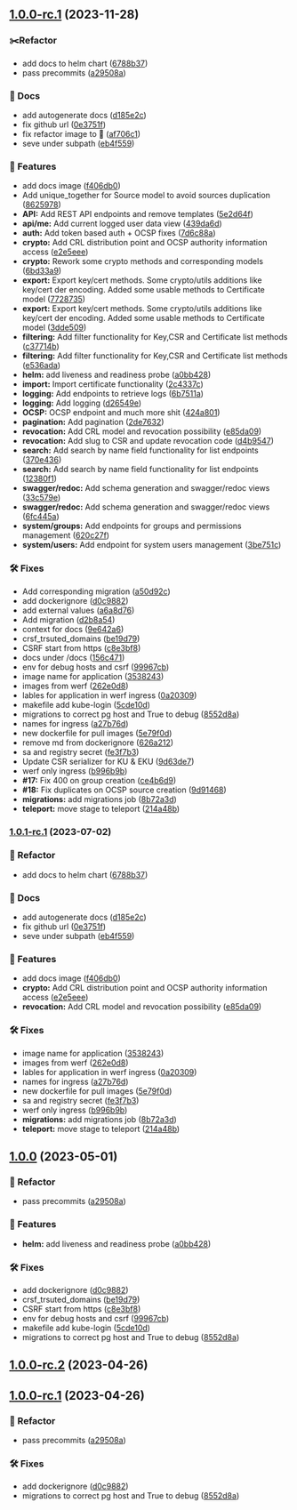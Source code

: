 ## [1.0.0-rc.1](https://github.com/sunflower-ing/core/compare/...v1.0.0-rc.1) (2023-11-28)


### :scissors:Refactor

* add docs to helm chart ([6788b37](https://github.com/sunflower-ing/core/commit/6788b3751550a85d3c424ec8f7878dbe2733a979))
* pass precommits ([a29508a](https://github.com/sunflower-ing/core/commit/a29508acba2173b4102882eb281127425c0345fc))


### 📔 Docs

* add autogenerate docs ([d185e2c](https://github.com/sunflower-ing/core/commit/d185e2c0c096d4647cfcdd9bf46b3e61ee9b2dd7))
* fix github url ([0e3751f](https://github.com/sunflower-ing/core/commit/0e3751f65641c6e8f4978ab6a4a6d7175bc82487))
* fix refactor image to 💈 ([af706c1](https://github.com/sunflower-ing/core/commit/af706c1cbcbca80766ee28e2d3d21a4ceb7500be))
* seve under subpath ([eb4f559](https://github.com/sunflower-ing/core/commit/eb4f55957d4f6b6865ab24fe301096f1e7a3572d))


### 🚀 Features

* add docs image ([f406db0](https://github.com/sunflower-ing/core/commit/f406db05e6b0d984f0f8e98194c2e01db06875ff))
* Add unique_together for Source model to avoid sources duplication ([8625978](https://github.com/sunflower-ing/core/commit/86259780380c194c7ab8a2db897083d115464303))
* **API:** Add REST API endpoints and remove templates ([5e2d64f](https://github.com/sunflower-ing/core/commit/5e2d64f873cb20cc564efe293e847fc1858428f9))
* **api/me:** Add current logged user data view ([439da6d](https://github.com/sunflower-ing/core/commit/439da6de2f5f5278d2e98e983b56440396c02f69))
* **auth:** Add token based auth + OCSP fixes ([7d6c88a](https://github.com/sunflower-ing/core/commit/7d6c88a859103d5a087bae7b7313d0f75869e074))
* **crypto:** Add CRL distribution point and OCSP authority information access ([e2e5eee](https://github.com/sunflower-ing/core/commit/e2e5eeea8fe543c8e2befcc4afb80780e99b66f7))
* **crypto:** Rework some crypto methods and corresponding models ([6bd33a9](https://github.com/sunflower-ing/core/commit/6bd33a9d33af0dfdb9e942a2585684da4df0500c))
* **export:** Export key/cert methods. Some crypto/utils additions like key/cert der encoding. Added some usable methods to Certificate model ([7728735](https://github.com/sunflower-ing/core/commit/77287357334517fee32c3ae99b42ccc5c3590399))
* **export:** Export key/cert methods. Some crypto/utils additions like key/cert der encoding. Added some usable methods to Certificate model ([3dde509](https://github.com/sunflower-ing/core/commit/3dde5096541f69956fdf359146c6dd9d4260c946))
* **filtering:** Add filter functionality for Key,CSR and Certificate list methods ([c37714b](https://github.com/sunflower-ing/core/commit/c37714bbb39c6dafa1b0380e75b04be662de676f))
* **filtering:** Add filter functionality for Key,CSR and Certificate list methods ([e536ada](https://github.com/sunflower-ing/core/commit/e536adadcb4ef2705f4e3092ffc8ffee5b72fa32))
* **helm:** add liveness and readiness probe ([a0bb428](https://github.com/sunflower-ing/core/commit/a0bb42822d1dc341e6b592774a2ecb23de399aa6))
* **import:** Import certificate functionality ([2c4337c](https://github.com/sunflower-ing/core/commit/2c4337c3e6e1b7dfd07ad5acb114e088c2e6bdb1))
* **logging:** Add endpoints to retrieve logs ([6b7511a](https://github.com/sunflower-ing/core/commit/6b7511a0304c4d269b3b8c33dfa190b404ef4355))
* **logging:** Add logging ([d26549e](https://github.com/sunflower-ing/core/commit/d26549ef21806058b5d89e7dac1627652e480efa))
* **OCSP:** OCSP endpoint and much more shit ([424a801](https://github.com/sunflower-ing/core/commit/424a8015911796df01d8f78e0fede46f7b27690e))
* **pagination:** Add pagination ([2de7632](https://github.com/sunflower-ing/core/commit/2de76323924dc78823d04b795b36bf3d2abcfc1b))
* **revocation:** Add CRL model and revocation possibility ([e85da09](https://github.com/sunflower-ing/core/commit/e85da09192134b6de35f9f94829c98bc7466b293))
* **revocation:** Add slug to CSR and update revocation code ([d4b9547](https://github.com/sunflower-ing/core/commit/d4b9547511c60a5eb49650a42c627520b7b5508f))
* **search:** Add search by name field functionality for list endpoints ([370e436](https://github.com/sunflower-ing/core/commit/370e43629bf25539bfd57adbe91c12b2ad56a376))
* **search:** Add search by name field functionality for list endpoints ([12380f1](https://github.com/sunflower-ing/core/commit/12380f1e6289bc488213716456aa767768963f91))
* **swagger/redoc:** Add schema generation and swagger/redoc views ([33c579e](https://github.com/sunflower-ing/core/commit/33c579ec6e1cd9cb912b27eea5db7bae56fdcad4))
* **swagger/redoc:** Add schema generation and swagger/redoc views ([6fc445a](https://github.com/sunflower-ing/core/commit/6fc445a0f7d5bf095a5cf59a51ac1e7957ae044e))
* **system/groups:** Add endpoints for groups and permissions management ([620c27f](https://github.com/sunflower-ing/core/commit/620c27f5bd648fd25bd471597896be300d359be4))
* **system/users:** Add endpoint for system users management ([3be751c](https://github.com/sunflower-ing/core/commit/3be751c5b9983325acbcfc38fe18d1342e3fee00))


### 🛠 Fixes

* Add corresponding migration ([a50d92c](https://github.com/sunflower-ing/core/commit/a50d92c77631965adc2e710314cf315030f67f1a))
* add dockerignore ([d0c9882](https://github.com/sunflower-ing/core/commit/d0c988227c5cba9356c9ee9808252669bfc4c38a))
* add external values ([a6a8d76](https://github.com/sunflower-ing/core/commit/a6a8d763847e31fa3f82532bde78a744b7062363))
* Add migration ([d2b8a54](https://github.com/sunflower-ing/core/commit/d2b8a547f14f1f1c0af8099cf9317ecc64ad9855))
* context for docs ([9e642a6](https://github.com/sunflower-ing/core/commit/9e642a6337fc4e849a104be7ccc58fbb291131bd))
* crsf_trsuted_domains ([be19d79](https://github.com/sunflower-ing/core/commit/be19d79d3a73a6d48c261cda19dea9dd65c55984))
* CSRF start from https ([c8e3bf8](https://github.com/sunflower-ing/core/commit/c8e3bf89dc9047ef8f8eb7c8bf537d8db46d06d0))
* docs under /docs ([156c471](https://github.com/sunflower-ing/core/commit/156c47148c6a45b6e275bef8d69dc785a03b58c1))
* env for debug hosts and csrf ([99967cb](https://github.com/sunflower-ing/core/commit/99967cbb08ff2d57a4b318b61cd944dee69b4665))
* image name for application ([3538243](https://github.com/sunflower-ing/core/commit/35382436cabda02e3694e00bdd41cf3d762ff420))
* images from werf ([262e0d8](https://github.com/sunflower-ing/core/commit/262e0d8df6c766a616fcac0d104774346e8d70d6))
* lables for application in werf ingress ([0a20309](https://github.com/sunflower-ing/core/commit/0a20309e03be0a25f99d58727a76a5e49d06737c))
* makefile add kube-login ([5cde10d](https://github.com/sunflower-ing/core/commit/5cde10d60cda5470eae3b8db3ad27a751be17a7f))
* migrations to correct pg host and True to debug ([8552d8a](https://github.com/sunflower-ing/core/commit/8552d8a768ce48f9bbe1ecdcbc3f4c1dd279e1db))
* names for ingress ([a27b76d](https://github.com/sunflower-ing/core/commit/a27b76dd8ec6750db9da79e198845fb02f66811a))
* new dockerfile for pull images ([5e79f0d](https://github.com/sunflower-ing/core/commit/5e79f0d63db8a09c8d18b24eee9b89952a826653))
* remove md from dockerignore ([626a212](https://github.com/sunflower-ing/core/commit/626a21218843078d274e8cced6d68636ebdfa222))
* sa and registry secret ([fe3f7b3](https://github.com/sunflower-ing/core/commit/fe3f7b343f217a0ae401d09784d0d1e82bad8a41))
* Update CSR serializer for KU & EKU ([9d63de7](https://github.com/sunflower-ing/core/commit/9d63de7d1202ac785daea050117e57e0d13b3d57))
* werf only ingress ([b996b9b](https://github.com/sunflower-ing/core/commit/b996b9b15eefb3e18d26a5322497ae2d7f3b7777))
* **#17:** Fix 400 on group creation ([ce4b6d9](https://github.com/sunflower-ing/core/commit/ce4b6d92063f87176b4cfcd8db76b5bd14e754c1))
* **#18:** Fix duplicates on OCSP source creation ([9d91468](https://github.com/sunflower-ing/core/commit/9d9146840c7a14bce9d404349cb315c4a9315ff0))
* **migrations:** add migrations job ([8b72a3d](https://github.com/sunflower-ing/core/commit/8b72a3d294604209905a6a4f2623e4ecf98ff9b4))
* **teleport:** move stage to teleport ([214a48b](https://github.com/sunflower-ing/core/commit/214a48bbd15d09612db37d68ea4186f518293f6c))

### [1.0.1-rc.1](https://github.com/AmazeIT/sunflower/compare/v1.0.0...v1.0.1-rc.1) (2023-07-02)


### 💈  Refactor

* add docs to helm chart ([6788b37](https://github.com/AmazeIT/sunflower/commit/6788b3751550a85d3c424ec8f7878dbe2733a979))


### 📔 Docs

* add autogenerate docs ([d185e2c](https://github.com/AmazeIT/sunflower/commit/d185e2c0c096d4647cfcdd9bf46b3e61ee9b2dd7))
* fix github url ([0e3751f](https://github.com/AmazeIT/sunflower/commit/0e3751f65641c6e8f4978ab6a4a6d7175bc82487))
* seve under subpath ([eb4f559](https://github.com/AmazeIT/sunflower/commit/eb4f55957d4f6b6865ab24fe301096f1e7a3572d))


### 🚀 Features

* add docs image ([f406db0](https://github.com/AmazeIT/sunflower/commit/f406db05e6b0d984f0f8e98194c2e01db06875ff))
* **crypto:** Add CRL distribution point and OCSP authority information access ([e2e5eee](https://github.com/AmazeIT/sunflower/commit/e2e5eeea8fe543c8e2befcc4afb80780e99b66f7))
* **revocation:** Add CRL model and revocation possibility ([e85da09](https://github.com/AmazeIT/sunflower/commit/e85da09192134b6de35f9f94829c98bc7466b293))


### 🛠 Fixes

* image name for application ([3538243](https://github.com/AmazeIT/sunflower/commit/35382436cabda02e3694e00bdd41cf3d762ff420))
* images from werf ([262e0d8](https://github.com/AmazeIT/sunflower/commit/262e0d8df6c766a616fcac0d104774346e8d70d6))
* lables for application in werf ingress ([0a20309](https://github.com/AmazeIT/sunflower/commit/0a20309e03be0a25f99d58727a76a5e49d06737c))
* names for ingress ([a27b76d](https://github.com/AmazeIT/sunflower/commit/a27b76dd8ec6750db9da79e198845fb02f66811a))
* new dockerfile for pull images ([5e79f0d](https://github.com/AmazeIT/sunflower/commit/5e79f0d63db8a09c8d18b24eee9b89952a826653))
* sa and registry secret ([fe3f7b3](https://github.com/AmazeIT/sunflower/commit/fe3f7b343f217a0ae401d09784d0d1e82bad8a41))
* werf only ingress ([b996b9b](https://github.com/AmazeIT/sunflower/commit/b996b9b15eefb3e18d26a5322497ae2d7f3b7777))
* **migrations:** add migrations job ([8b72a3d](https://github.com/AmazeIT/sunflower/commit/8b72a3d294604209905a6a4f2623e4ecf98ff9b4))
* **teleport:** move stage to teleport ([214a48b](https://github.com/AmazeIT/sunflower/commit/214a48bbd15d09612db37d68ea4186f518293f6c))

## [1.0.0](https://github.com/AmazeIT/sunflower/compare/...v1.0.0) (2023-05-01)


### 💈  Refactor

* pass precommits ([a29508a](https://github.com/AmazeIT/sunflower/commit/a29508acba2173b4102882eb281127425c0345fc))


### 🚀 Features

* **helm:** add liveness and readiness probe ([a0bb428](https://github.com/AmazeIT/sunflower/commit/a0bb42822d1dc341e6b592774a2ecb23de399aa6))


### 🛠 Fixes

* add dockerignore ([d0c9882](https://github.com/AmazeIT/sunflower/commit/d0c988227c5cba9356c9ee9808252669bfc4c38a))
* crsf_trsuted_domains ([be19d79](https://github.com/AmazeIT/sunflower/commit/be19d79d3a73a6d48c261cda19dea9dd65c55984))
* CSRF start from https ([c8e3bf8](https://github.com/AmazeIT/sunflower/commit/c8e3bf89dc9047ef8f8eb7c8bf537d8db46d06d0))
* env for debug hosts and csrf ([99967cb](https://github.com/AmazeIT/sunflower/commit/99967cbb08ff2d57a4b318b61cd944dee69b4665))
* makefile add kube-login ([5cde10d](https://github.com/AmazeIT/sunflower/commit/5cde10d60cda5470eae3b8db3ad27a751be17a7f))
* migrations to correct pg host and True to debug ([8552d8a](https://github.com/AmazeIT/sunflower/commit/8552d8a768ce48f9bbe1ecdcbc3f4c1dd279e1db))

## [1.0.0-rc.2](https://github.com/AmazeIT/sunflower/compare/v1.0.0-rc.1...v1.0.0-rc.2) (2023-04-26)

## [1.0.0-rc.1](https://github.com/AmazeIT/sunflower/compare/...v1.0.0-rc.1) (2023-04-26)


### 💈  Refactor

* pass precommits ([a29508a](https://github.com/AmazeIT/sunflower/commit/a29508acba2173b4102882eb281127425c0345fc))


### 🛠 Fixes

* add dockerignore ([d0c9882](https://github.com/AmazeIT/sunflower/commit/d0c988227c5cba9356c9ee9808252669bfc4c38a))
* migrations to correct pg host and True to debug ([8552d8a](https://github.com/AmazeIT/sunflower/commit/8552d8a768ce48f9bbe1ecdcbc3f4c1dd279e1db))
